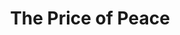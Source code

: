 ---
pid: CH238
title: The Price of Peace
location_transcription: City Center
zipcode: '20874'
outside_phl: 'Germantown MD '
neighborhood: 
age: '31'
age_range: 30-39
instagram: 
image_file_name: CH_238.jpg
proposal_transcription: "[broken peace sign atop a platform labeled //$//]"
topic: Social Justice
topic_summary: '0'
type: Sculpture Statue
keywords_other: peace, capitalism
credit: Chris
image_labels: 
twitter: 
facebook: 
permalink: "/monuments/ch238/"
layout: item-page
---